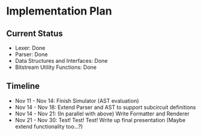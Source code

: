 # Implementation Plan

## Current Status
- Lexer: Done
- Parser: Done
- Data Structures and Interfaces: Done
- Bitstream Utility Functions: Done

## Timeline
- Nov 11 - Nov 14: Finish Simulator (AST evaluation)
- Nov 14 - Nov 18: Extend Parser and AST to support subcircuit definitions
- Nov 14 - Nov 21: (In parallel with above) Write Formatter and Renderer
- Nov 21 - Nov 30: Test! Test! Test! Write up final presentation (Maybe extend functionality too...?)

